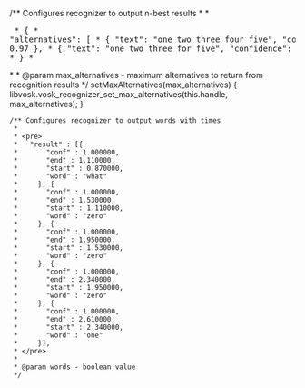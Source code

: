  /** Configures recognizer to output n-best results
     *
     * <pre>
     *   {
     *      "alternatives": [
     *          { "text": "one two three four five", "confidence": 0.97 },
     *          { "text": "one two three for five", "confidence": 0.03 },
     *      ]
     *   }
     * </pre>
     *
     * @param max_alternatives - maximum alternatives to return from recognition results
     */
    setMaxAlternatives(max_alternatives) {
        libvosk.vosk_recognizer_set_max_alternatives(this.handle, max_alternatives);
    }

    /** Configures recognizer to output words with times
     *
     * <pre>
     *   "result" : [{
     *       "conf" : 1.000000,
     *       "end" : 1.110000,
     *       "start" : 0.870000,
     *       "word" : "what"
     *     }, {
     *       "conf" : 1.000000,
     *       "end" : 1.530000,
     *       "start" : 1.110000,
     *       "word" : "zero"
     *     }, {
     *       "conf" : 1.000000,
     *       "end" : 1.950000,
     *       "start" : 1.530000,
     *       "word" : "zero"
     *     }, {
     *       "conf" : 1.000000,
     *       "end" : 2.340000,
     *       "start" : 1.950000,
     *       "word" : "zero"
     *     }, {
     *       "conf" : 1.000000,
     *       "end" : 2.610000,
     *       "start" : 2.340000,
     *       "word" : "one"
     *     }],
     * </pre>
     *
     * @param words - boolean value
     */